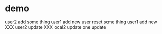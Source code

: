 # demo
user2 add some thing
user1 add new user
reset some thing
user1 add new XXX
user2 update XXX
local2 update
one update
